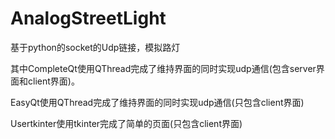 # AnalogStreetLight
基于python的socket的Udp链接，模拟路灯


其中CompleteQt使用QThread完成了维持界面的同时实现udp通信(包含server界面和client界面)。

EasyQt使用QThread完成了维持界面的同时实现udp通信(只包含client界面)

Usertkinter使用tkinter完成了简单的页面(只包含client界面)
